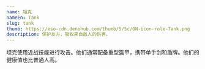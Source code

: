 ```yaml
---
name: 坦克
nameEn: Tank
slug: tank
thumb: https://eso-cdn.denohub.com/thumb/5/5c/ON-icon-role-Tank.png
description: 保护友方，吸收来自敌人的伤害。
---
```


坦克使用近战技能进行攻击。他们通常配备重型盔甲，携带单手剑和盾牌。他们的健康值也比普通人高。
